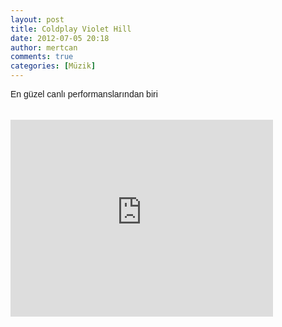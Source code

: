 ```yaml
---
layout: post
title: Coldplay Violet Hill
date: 2012-07-05 20:18
author: mertcan
comments: true
categories: [Müzik]
---
```

<span style="font-family: Arial, Helvetica, sans-serif;">En güzel canlı performanslarından biri</span><br /><span style="font-family: Arial, Helvetica, sans-serif;"><br /></span><br /><iframe allowfullscreen="" frameborder="0" height="315" src="http://www.youtube.com/embed/pTFcoXoNQkA" width="420"></iframe>

